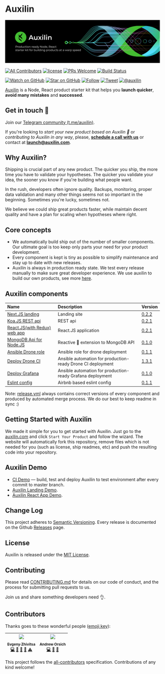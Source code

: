 # Auxilin

[![Auxilin.com — Production ready Node, React starter kit for building products at a warp speed](https://raw.githubusercontent.com/auxilincom/component-template/master/assets/cover-black.png)](https://github.com/auxilincom/auxilin)

[![All Contributors](https://img.shields.io/badge/all_contributors-2-orange.svg?style=flat-square)](#contributors)
[![license](https://img.shields.io/github/license/mashape/apistatus.svg?style=flat-square)](LICENSE)
[![PRs Welcome](https://img.shields.io/badge/PRs-welcome-brightgreen.svg?style=flat-square)](http://makeapullrequest.com)
[![Build Status](https://ci.auxilin.com/api/badges/auxilincom/auxilin/status.svg)](https://ci.auxilin.com/auxilincom/auxilin)

[![Watch on GitHub](https://img.shields.io/github/watchers/auxilincom/auxilin.svg?style=social&label=Watch)](https://github.com/auxilincom/auxilin/watchers)
[![Star on GitHub](https://img.shields.io/github/stars/auxilincom/auxilin.svg?style=social&label=Stars)](https://github.com/auxilincom/auxilin/stargazers)
[![Follow](https://img.shields.io/twitter/follow/auxilin.svg?style=social&label=Follow)](https://twitter.com/auxilin)
[![Tweet](https://img.shields.io/twitter/url/https/github.com/auxilincom/auxilin.svg?style=social)](https://twitter.com/intent/tweet?text=I%27m%20building%20my%20next%20product%20with%20Auxilin%20%F0%9F%9A%80.%20Check%20it%20out:%20https://github.com/auxilincom/auxilin)
[![@auxilin](https://img.shields.io/badge/%F0%9F%92%AC%20Telegram-t.me/auxilin-blue.svg)](https://t.me/auxilin)

[Auxilin](https://auxilin.com) is a Node, React product starter kit that helps you **launch quicker**, **avoid many mistakes** and **successed**.

## Get in touch 👏

Join our [Telegram community (t.me/auxilin)](https://t.me/auxilin).

If you're looking to *start your new product based on Auxilin 🚀* or *contributing to Auxilin in any way*, please, **[schedule a call with us](https://drift.me/launch)** or contact at **launch@auxilin.com**.

## Why Auxilin?

Shipping is crucial part of any new product. The quicker you ship, the more time you have to validate your hypotheses. The quicker you validate your idea, the sooner you know if you're building what people want.

In the rush, developers often ignore quality. Backups, monitoring, proper data validation and many other things seems not so important in the beginning. Sometimes you're lucky, sometimes not.

We believe we could ship great products faster, while maintain decent quality and have a plan for scaling when hypotheses where right.

## Core concepts

* We automatically build ship out of the number of smaller components. Our ultimate goal is too keep only parts your need for your product development.
* Every component is kept is tiny as possible to simplify maintenance and stay up to date with new releases. 
* Auxilin is always in production ready state. We test every release manually to make sure great developer experience. We use auxilin to build our own products, see more [here](https://github.com/auxilincom/auxilin).

## Auxilin components

|Name|Description|Version|
|:---|:----------|:------|
|[Next.JS landing](https://github.com/auxilincom/nextjs-landing-starter)|Landing site|[0.2.2](https://github.com/auxilincom/nextjs-landing-starter/releases/tag/0.2.2)|
|[Koa.JS REST api](https://github.com/auxilincom/koa-api-starter)|REST api|[0.2.1](https://github.com/auxilincom/koa-api-starter/releases/tag/0.2.1)|
|[React.JS(with Redux) web app](https://github.com/auxilincom/koa-react-starter)|React.JS application|[0.2.1](https://github.com/auxilincom/koa-react-starter/releases/tag/0.2.1)
|[MongoDB Api for Node.JS](https://github.com/auxilincom/node-mongo)|Reactive 🚀 extension to MongoDB API |[0.1.0](https://github.com/auxilincom/node-mongo/releases/tag/0.1.0)|
|[Ansible Drone role](https://github.com/auxilincom/ansible-drone)|Ansible role for drone deployment|[0.1.1](https://github.com/auxilincom/ansible-drone/releases/tag/0.1.1)|
|[Deploy Drone CI](https://github.com/auxilincom/deploy-drone)|Ansible automation for production-ready Drone CI deployment|[1.3.1](https://github.com/auxilincom/deploy-drone/releases/tag/1.3.1)|
|[Deploy Grafana](https://github.com/auxilincom/deploy-grafana)|Ansible automation for production-ready Grafana deployment|[0.1.0](https://github.com/auxilincom/deploy-grafana/releases/tag/0.1.0)|
|[Eslint config](https://github.com/auxilincom/eslint-config)|Airbnb based eslint config|[0.1.1](https://github.com/auxilincom/eslint-config/releases/tag/0.1.1)|

Note: [release.yml](release.yml) always contains correct versions of every component and produced by automated merge process. We do our best to keep readme in sync :)

## Getting Started with Auxilin

We made it simple for you to get started with Auxilin. Just go to the [auxilin.com](https://www.auxilin.com) and click `Start Your Product` and follow the wizard. The website will automatically fork this repository, remove files which is not needed for you (such as license, ship readmes, etc) and push the resulting code into your repository.

## Auxilin Demo

* [CI Demo](https://ci.auxilin.com/auxilincom/auxilin) — build, test and deploy Auxilin to test environment after every commit to master branch.
* [Auxilin Landing Demo](https://demo-landing.auxilin.com/).
* [Auxilin React App Demo](https://demo-app.auxilin.com/).

## Change Log

This project adheres to [Semantic Versioning](http://semver.org/).
Every release is documented on the Github [Releases](https://github.com/auxilincom/auxilin/releases) page.

## License

Auxilin is released under the [MIT License](LICENSE).

## Contributing

Please read [CONTRIBUTING.md](CONTRIBUTING.md) for details on our code of conduct, and the process for submitting pull requests to us.

Join us and share something developers need 👌.

## Contributors

Thanks goes to these wonderful people ([emoji key](https://github.com/kentcdodds/all-contributors#emoji-key)):

<!-- ALL-CONTRIBUTORS-LIST:START - Do not remove or modify this section -->
<!-- prettier-ignore -->
| [<img src="https://avatars2.githubusercontent.com/u/6461311?v=4" width="100px;"/><br /><sub><b>Evgeny Zhivitsa</b></sub>](https://github.com/ezhivitsa)<br />[💻](https://github.com/auxilin/auxilin/commits?author=ezhivitsa "Code") [📖](https://github.com/auxilin/auxilin/commits?author=ezhivitsa "Documentation") [🤔](#ideas-ezhivitsa "Ideas, Planning, & Feedback") [👀](#review-ezhivitsa "Reviewed Pull Requests") [⚠️](https://github.com/auxilin/auxilin/commits?author=ezhivitsa "Tests") | [<img src="https://avatars3.githubusercontent.com/u/681396?v=4" width="100px;"/><br /><sub><b>Andrew Orsich</b></sub>](https://github.com/anorsich)<br />[💻](https://github.com/auxilin/auxilin/commits?author=anorsich "Code") [📖](https://github.com/auxilin/auxilin/commits?author=anorsich "Documentation") [🤔](#ideas-anorsich "Ideas, Planning, & Feedback") |
| :---: | :---: |
<!-- ALL-CONTRIBUTORS-LIST:END -->

This project follows the [all-contributors](https://github.com/kentcdodds/all-contributors) specification. Contributions of any kind welcome!
